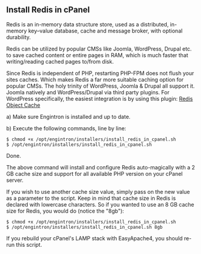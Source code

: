 ## Install Redis in cPanel

Redis is an in-memory data structure store, used as a distributed, in-memory key–value database, cache and message broker, with optional durability.

Redis can be utilized by popular CMSs like Joomla, WordPress, Drupal etc. to save cached content or entire pages in RAM, which is much faster that writing/reading cached pages to/from disk.

Since Redis is independent of PHP, restarting PHP-FPM does not flush your sites caches. Which makes Redis a far more suitable caching option for popular CMSs. The holy trinity of WordPress, Joomla & Drupal all support it. Joomla natively and WordPress/Drupal via third party plugins. For WordPress specifically, the easiest integration is by using this plugin: [Redis Object Cache](https://wordpress.org/plugins/redis-cache/)

a) Make sure Engintron is installed and up to date.

b) Execute the following commands, line by line:


```
$ chmod +x /opt/engintron/installers/install_redis_in_cpanel.sh
$ /opt/engintron/installers/install_redis_in_cpanel.sh
```

Done.

The above command will install and configure Redis auto-magically with a 2 GB cache size and support for all available PHP version on your cPanel server.

If you wish to use another cache size value, simply pass on the new value as a parameter to the script. Keep in mind that cache size in Redis is declared with lowercase characters. So if you wanted to use an 8 GB cache size for Redis, you would do (notice the "8gb"):

```
$ chmod +x /opt/engintron/installers/install_redis_in_cpanel.sh
$ /opt/engintron/installers/install_redis_in_cpanel.sh 8gb
```

If you rebuild your cPanel's LAMP stack with EasyApache4, you should re-run this script.
